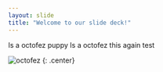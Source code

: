 ```yaml
---
layout: slide
title: "Welcome to our slide deck!"
---
```


Is a octofez puppy 
Is a octofez this again test

![octofez](https://octodex.github.com/images/octofez.png)
{: .center}

